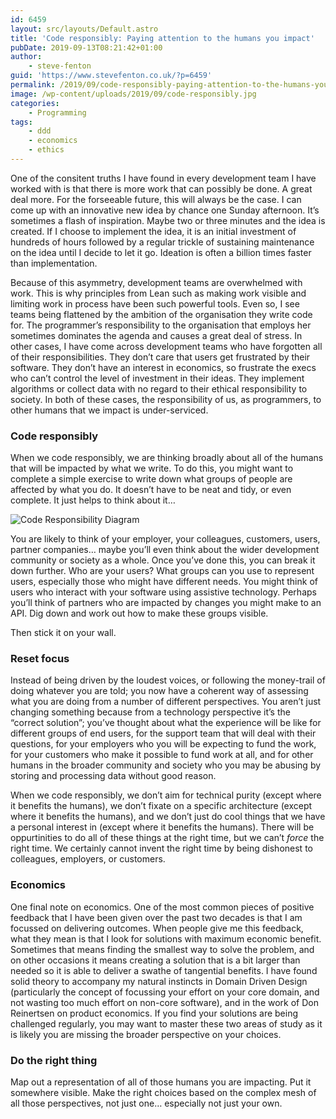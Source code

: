 ```yaml
---
id: 6459
layout: src/layouts/Default.astro
title: 'Code responsibly: Paying attention to the humans you impact'
pubDate: 2019-09-13T08:21:42+01:00
author:
    - steve-fenton
guid: 'https://www.stevefenton.co.uk/?p=6459'
permalink: /2019/09/code-responsibly-paying-attention-to-the-humans-you-impact/
image: /wp-content/uploads/2019/09/code-responsibly.jpg
categories:
    - Programming
tags:
    - ddd
    - economics
    - ethics
---
```


One of the consitent truths I have found in every development team I have worked with is that there is more work that can possibly be done. A great deal more. For the forseeable future, this will always be the case. I can come up with an innovative new idea by chance one Sunday afternoon. It’s sometimes a flash of inspiration. Maybe two or three minutes and the idea is created. If I choose to implement the idea, it is an initial investment of hundreds of hours followed by a regular trickle of sustaining maintenance on the idea until I decide to let it go. Ideation is often a billion times faster than implementation.

Because of this asymmetry, development teams are overwhelmed with work. This is why principles from Lean such as making work visible and limiting work in process have been such powerful tools. Even so, I see teams being flattened by the ambition of the organisation they write code for. The programmer’s responsibility to the organisation that employs her sometimes dominates the agenda and causes a great deal of stress. In other cases, I have come across development teams who have forgotten all of their responsibilities. They don’t care that users get frustrated by their software. They don’t have an interest in economics, so frustrate the execs who can’t control the level of investment in their ideas. They implement algorithms or collect data with no regard to their ethical responsibility to society. In both of these cases, the responsibility of us, as programmers, to other humans that we impact is under-serviced.

### Code responsibly

When we code responsibly, we are thinking broadly about all of the humans that will be impacted by what we write. To do this, you might want to complete a simple exercise to write down what groups of people are affected by what you do. It doesn’t have to be neat and tidy, or even complete. It just helps to think about it…

![Code Responsibility Diagram](https://www.stevefenton.co.uk/wp-content/uploads/2019/09/code-responsibly-400x300.jpg)

You are likely to think of your employer, your colleagues, customers, users, partner companies… maybe you’ll even think about the wider development community or society as a whole. Once you’ve done this, you can break it down further. Who are your users? What groups can you use to represent users, especially those who might have different needs. You might think of users who interact with your software using assistive technology. Perhaps you’ll think of partners who are impacted by changes you might make to an API. Dig down and work out how to make these groups visible.

Then stick it on your wall.

### Reset focus

Instead of being driven by the loudest voices, or following the money-trail of doing whatever you are told; you now have a coherent way of assessing what you are doing from a number of different perspectives. You aren’t just changing something because from a technology perspective it’s the “correct solution”; you’ve thought about what the experience will be like for different groups of end users, for the support team that will deal with their questions, for your employers who you will be expecting to fund the work, for your customers who make it possible to fund work at all, and for other humans in the broader community and society who you may be abusing by storing and processing data without good reason.

When we code responsibly, we don’t aim for technical purity (except where it benefits the humans), we don’t fixate on a specific architecture (except where it benefits the humans), and we don’t just do cool things that we have a personal interest in (except where it benefits the humans). There will be oppurtinities to do all of these things at the right time, but we can’t *force* the right time. We certainly cannot invent the right time by being dishonest to colleagues, employers, or customers.

### Economics

One final note on economics. One of the most common pieces of positive feedback that I have been given over the past two decades is that I am focussed on delivering outcomes. When people give me this feedback, what they mean is that I look for solutions with maximum economic benefit. Sometimes that means finding the smallest way to solve the problem, and on other occasions it means creating a solution that is a bit larger than needed so it is able to deliver a swathe of tangential benefits. I have found solid theory to accompany my natural instincts in Domain Driven Design (particularly the concept of focussing your effort on your core domain, and not wasting too much effort on non-core software), and in the work of Don Reinertsen on product economics. If you find your solutions are being challenged regularly, you may want to master these two areas of study as it is likely you are missing the broader perspective on your choices.

### Do the right thing

Map out a representation of all of those humans you are impacting. Put it somewhere visible. Make the right choices based on the complex mesh of all those perspectives, not just one… especially not just your own.